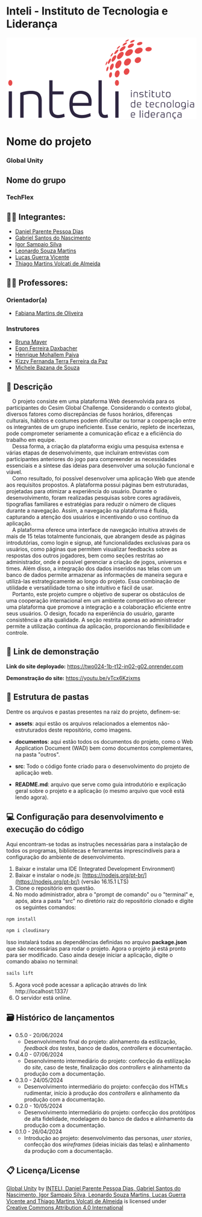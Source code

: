 # Inteli - Instituto de Tecnologia e Liderança 

<p align="center">
<a href= "https://www.inteli.edu.br/"><img src="./assets/inteli.png" alt="Inteli - Instituto de Tecnologia e Liderança" border="0"></a>
</p>

# Nome do projeto

### Global Unity

## Nome do grupo

### TechFlex

## :student: Integrantes: 
- <a href="https://www.linkedin.com/in/daniel-dias-977572289/">Daniel Parente Pessoa Dias</a> 
- <a href="https://www.linkedin.com/in/gabriel-nascimento-563382243?lipi=urn%3Ali%3Apage%3Ad_flagship3_profile_view_base_contact_details%3Bh%2BCRkzdESGuGChoSUiBNsw%3D%3D">Gabriel Santos do Nascimento</a>
- <a href="https://www.linkedin.com/in/igor-sampaio-silva/">Igor Sampaio Silva</a>
- <a href="https://www.linkedin.com/in/leonardo-martins2005?utm_source=share&utm_campaign=share_via&utm_content=profile&utm_medium=ios_app">Leonardo Souza Martins</a>
- <a href="https://www.linkedin.com/in/lucas-guerra-vicente-47a28927a/">Lucas Guerra Vicente</a> 
- <a href="https://www.linkedin.com/in/thiagovolcati">Thiago Martins Volcati de Almeida</a> 


## :teacher: Professores:
### Orientador(a) 
- <a href="https://www.linkedin.com/">Fabiana Martins de Oliveira</a>
### Instrutores
- <a href="https://www.linkedin.com/in/bruna-mayer-00a556174/">Bruna Mayer</a>
- <a href="https://www.linkedin.com/in/egondaxbacher/">Egon Ferreira Daxbacher</a> 
- <a href="https://www.linkedin.com/in/henrique-mohallem-paiva-6854b460/">Henrique Mohallem Paiva</a>
- <a href="https://www.linkedin.com/in/kizzyterra/">Kizzy Fernanda Terra Ferreira da Paz</a>
- <a href="https://www.linkedin.com/in/michele-bazana-de-souza-69b77763/">Michele Bazana de Souza</a>

## 📝 Descrição

&nbsp;&nbsp;&nbsp;&nbsp;O projeto consiste em uma plataforma Web desenvolvida para os participantes do Cesim Global Challenge. Considerando o contexto global, diversos fatores como discrepâncias de fusos horários, diferenças culturais, hábitos e costumes podem dificultar ou tornar a cooperação entre os integrantes de um grupo ineficiente. Esse cenário, repleto de incertezas, pode comprometer seriamente a comunicação eficaz e a eficiência do trabalho em equipe.
<br>
&nbsp;&nbsp;&nbsp;&nbsp;Dessa forma, a criação da plataforma exigiu uma pesquisa extensa e várias etapas de desenvolvimento, que incluíram entrevistas com participantes anteriores do jogo para compreender as necessidades essenciais e a síntese das ideias para desenvolver uma solução funcional e viável.
<br>
&nbsp;&nbsp;&nbsp;&nbsp;Como resultado, foi possível desenvolver uma aplicação Web que atende aos requisitos propostos. A plataforma possui páginas bem estruturadas, projetadas para otimizar a experiência do usuário. Durante o desenvolvimento, foram realizadas pesquisas sobre cores agradáveis, tipografias familiares e estratégias para reduzir o número de cliques durante a navegação. Assim, a navegação na plataforma é fluída, capturando a atenção dos usuários e incentivando o uso contínuo da aplicação.
<br>
&nbsp;&nbsp;&nbsp;&nbsp;A plataforma oferece uma interface de navegação intuitiva através de mais de 15 telas totalmente funcionais, que abrangem desde as páginas introdutórias, como login e signup, até funcionalidades exclusivas para os usuários, como páginas que permitem visualizar feedbacks sobre as respostas dos outros jogadores, bem como seções restritas ao administrador, onde é possível gerenciar a criação de jogos, universos e times. Além disso, a integração dos dados inseridos nas telas com um banco de dados permite armazenar as informações de maneira segura e utilizá-las estrategicamente ao longo do projeto. Essa combinação de utilidade e versatilidade torna o site intuitivo e fácil de usar.
<br>
&nbsp;&nbsp;&nbsp;&nbsp;Portanto, este projeto cumpre o objetivo de superar os obstáculos de uma cooperação internacional em um ambiente competitivo ao oferecer uma plataforma que promove a integração e a colaboração eficiente entre seus usuários. O design, focado na experiência do usuário, garante consistência e alta qualidade. A seção restrita apenas ao administrador permite a utilização contínua da aplicação, proporcionando flexibilidade e controle.
 

## 📝 Link de demonstração

**Link do site deployado:**
https://two024-1b-t12-in02-g02.onrender.com

**Demonstração do site:**
https://youtu.be/vTcx6Kzjxms

## 📁 Estrutura de pastas

Dentre os arquivos e pastas presentes na raiz do projeto, definem-se:

- <b>assets</b>: aqui estão os arquivos relacionados a elementos não-estruturados deste repositório, como imagens.

- <b>documentos</b>: aqui estão todos os documentos do projeto, como o Web Application  Document (WAD) bem como documentos complementares, na pasta "outros".

- <b>src</b>: Todo o código fonte criado para o desenvolvimento do projeto de aplicação web.

- <b>README.md</b>: arquivo que serve como guia introdutório e explicação geral sobre o projeto e a aplicação (o mesmo arquivo que você está lendo agora).

## 💻 Configuração para desenvolvimento e execução do código

Aqui encontram-se todas as instruções necessárias para a instalação de todos os programas, bibliotecas e ferramentas imprescindíveis para a configuração do ambiente de desenvolvimento.

1. Baixar e instalar uma IDE (Integrated Development Environment)
2. Baixar e instalar o node.js: [https://nodejs.org/pt-br/](https://nodejs.org/pt-br/) (versão 16.15.1 LTS)
3. Clone o repositório em questão.
4. No modo administrador, abra o "prompt de comando" ou o "terminal" e, após, abra a pasta "src" no diretório raiz do repositório clonado e digite os seguintes comandos:

```sh
npm install
```
```sh
npm i cloudinary
```

Isso instalará todas as dependências definidas no arquivo <b>package.json</b> que são necessárias para rodar o projeto. Agora o projeto já está pronto para ser modificado. Caso ainda deseje iniciar a aplicação, digite o comando abaixo no terminal:

```sh
sails lift
```
5. Agora você pode acessar a aplicação através do link http://localhost:1337/
6. O servidor está online.

## 🗃 Histórico de lançamentos

* 0.5.0 - 20/06/2024
    *  Desenvolvimento final do projeto: alinhamento da estilização, *feedback dos testes*, banco de dados, *controllers* e documentação.
* 0.4.0 - 07/06/2024
    *  Desenolvimento intermediário do projeto: confecção da estilização do *site*, caso de teste, finalização dos *controllers* e alinhamento da produção com a documentação. 
* 0.3.0 - 24/05/2024
    * Desenvolvimento intermediário do projeto: confecção dos HTMLs rudimentar, início à produção dos *controllers* e alinhamento da produção com a documentação. 
* 0.2.0 - 10/05/2024
    * Desenvolvimento intermediário do projeto: confecção dos protótipos de alta fidelidade, modelagem do banco de dados e alinhamento da produção com a documentação.
* 0.1.0 - 26/04/2024
    * Introdução ao projeto: desenvolvimento das personas, *user stories*, confecção dos *wireframes* (ideias iniciais das telas) e alinhamento da produção com a documentação.

## 📋 Licença/License

<p xmlns:cc="http://creativecommons.org/ns#" xmlns:dct="http://purl.org/dc/terms/"><a property="dct:title" rel="cc:attributionURL" href="https://github.com/Inteli-College/2024-1B-T12-IN02-G02">Global Unity</a> by <a rel="cc:attributionURL dct:creator" property="cc:attributionName" href="https://github.com/Inteli-College/2024-1B-T12-IN02-G02">INTELI, Daniel Parente Pessoa Dias, Gabriel Santos do Nascimento, Igor Sampaio Silva, Leonardo Souza Martins, Lucas Guerra Vicente and Thiago Martins Volcati de Almeida</a> is licensed under <a href="https://creativecommons.org/licenses/by/4.0/?ref=chooser-v1" target="_blank" rel="license noopener noreferrer" style="display:inline-block;">Creative Commons Attribution 4.0 International<img style="height:22px!important;margin-left:3px;vertical-align:text-bottom;" src="https://mirrors.creativecommons.org/presskit/icons/cc.svg?ref=chooser-v1" alt=""><img style="height:22px!important;margin-left:3px;vertical-align:text-bottom;" src="https://mirrors.creativecommons.org/presskit/icons/by.svg?ref=chooser-v1" alt=""></a></p>

